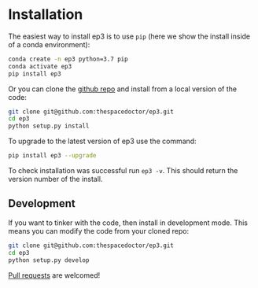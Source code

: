 # Installation

The easiest way to install ep3 is to use `pip` (here we show the install inside of a conda environment):

``` bash
conda create -n ep3 python=3.7 pip
conda activate ep3
pip install ep3
```

Or you can clone the [github repo](https://github.com/thespacedoctor/ep3) and install from a local version of the code:

``` bash
git clone git@github.com:thespacedoctor/ep3.git
cd ep3
python setup.py install
```

To upgrade to the latest version of ep3 use the command:

``` bash
pip install ep3 --upgrade
```

To check installation was successful run `ep3 -v`. This should return the version number of the install.

## Development

If you want to tinker with the code, then install in development mode. This means you can modify the code from your cloned repo:

``` bash
git clone git@github.com:thespacedoctor/ep3.git
cd ep3
python setup.py develop
```

[Pull requests](https://github.com/thespacedoctor/ep3/pulls) are welcomed! 

<!-- ### Sublime Snippets

If you use [Sublime Text](https://www.sublimetext.com/) as your code editor, and you're planning to develop your own python code with soxspipe, you might find [my Sublime Snippets](https://github.com/thespacedoctor/ep3-Sublime-Snippets) useful. -->


